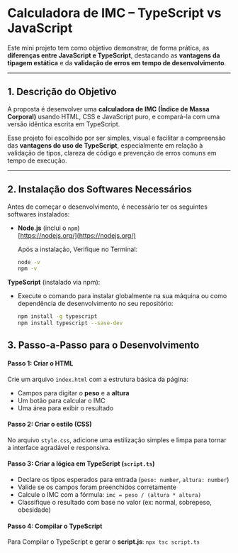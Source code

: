 # Calculadora de IMC – TypeScript vs JavaScript

Este mini projeto tem como objetivo demonstrar, de forma prática, as **diferenças entre JavaScript e TypeScript**, destacando as **vantagens da tipagem estática** e da **validação de erros em tempo de desenvolvimento**.

---

## 1. Descrição do Objetivo

A proposta é desenvolver uma **calculadora de IMC (Índice de Massa Corporal)** usando HTML, CSS e JavaScript puro, e compará-la com uma versão idêntica escrita em TypeScript.

Esse projeto foi escolhido por ser simples, visual e facilitar a compreensão das **vantagens do uso de TypeScript**, especialmente em relação à validação de tipos, clareza de código e prevenção de erros comuns em tempo de execução.

---

## 2. Instalação dos Softwares Necessários

Antes de começar o desenvolvimento, é necessário ter os seguintes softwares instalados:

- **Node.js** (inclui o `npm`)  
  [https://nodejs.org/](https://nodejs.org/)
  
  Após a instalação, Verifique no Terminal:
  ``` bash
  node -v
  npm -v
  
**TypeScript** (instalado via npm):
- Execute o comando para instalar globalmente na sua máquina ou como dependência de desenvolvimento no seu repositório:
  ```bash
  npm install -g typescript
  npm install typescript --save-dev
  
## 3. Passo-a-Passo para o Desenvolvimento
#### Passo 1: Criar o HTML

Crie um arquivo `index.html` com a estrutura básica da página:

- Campos para digitar o **peso** e a **altura**
- Um botão para calcular o IMC
- Uma área para exibir o resultado

#### Passo 2: Criar o estilo (CSS)

No arquivo `style.css`, adicione uma estilização simples e limpa para tornar a interface agradável e responsiva.

#### Passo 3: Criar a lógica em TypeScript (`script.ts`)

- Declare os tipos esperados para entrada (`peso: number`, `altura: number`)
- Valide se os campos foram preenchidos corretamente
- Calcule o IMC com a fórmula: `imc = peso / (altura * altura)`
- Classifique o resultado com base no valor (ex: normal, sobrepeso, obesidade)

#### Passo 4: Compilar o TypeScript

Para Compilar o TypeScript e gerar o **script.js**: 
`npx tsc script.ts`
